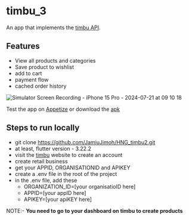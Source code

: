 # timbu_3
An app that implements the [timbu API](https://docs.timbu.cloud/api/intro).
## Features
- View all products and categories
- Save product to wishlist
- add to cart
- payment flow
- cached order history

![Simulator Screen Recording - iPhone 15 Pro - 2024-07-21 at 09 10 18](https://github.com/user-attachments/assets/e2b14b82-daad-495e-9209-0af9c2fa29ff)



Test the app on [Appetize](https://appetize.io/app/b_2x5sa7gzmzimvvsjgmbxomhfyu?device=pixel7&osVersion=13.0)
or download the [apk](https://drive.google.com/file/d/151JBVvXiwgau4RQwf1fUY5qQLpubH87_/view?usp=sharing)

## Steps to run locally
 - git clone https://github.com/JamiuJimoh/HNG_timbu2.git
 - at least, flutter version - 3.22.2
 - visit the [timbu](https://timbu.cloud/) website to create an account
 - create retail business
 - get your APPID, ORGANISATIONID and APIKEY
 - create a .env file in the root of the project
 - in the .env file, add these
     - ORGANIZATION_ID=[your organisatioID here]
     - APPID=[your appID here]
     - APIKEY=[your apiKEY here]
       

NOTE:- **You need to go to your dashboard on timbu to create products**
